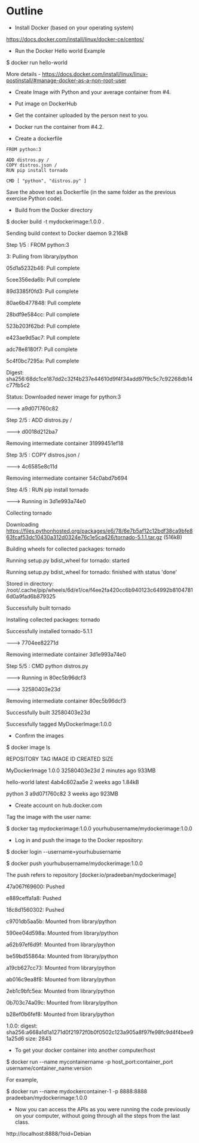 # Outline
* Install Docker (based on your operating system)

https://docs.docker.com/install/linux/docker-ce/centos/ 

* Run the Docker Hello world Example

$ docker run hello-world

More details - https://docs.docker.com/install/linux/linux-postinstall/#manage-docker-as-a-non-root-user

* Create Image with Python and your average container from #4.

* Put image on DockerHub

* Get the container uploaded by the person next to you.

* Docker run the container from #4.2.

* Create a dockerfile

```
FROM python:3

ADD distros.py /
COPY distros.json /
RUN pip install tornado

CMD [ "python", "distros.py" ]
```

Save the above text as Dockerfile (in the same folder as the previous exercise Python code).

* Build from the Docker directory

$ docker build -t mydockerimage:1.0.0 .

Sending build context to Docker daemon  9.216kB

Step 1/5 : FROM python:3

3: Pulling from library/python

05d1a5232b46: Pull complete

5cee356eda6b: Pull complete

89d3385f0fd3: Pull complete

80ae6b477848: Pull complete

28bdf9e584cc: Pull complete

523b203f62bd: Pull complete

e423ae9d5ac7: Pull complete

adc78e8180f7: Pull complete

5c4f0bc7295a: Pull complete

Digest: sha256:68dc1ce187dd2c32f4b237e44610d9f4f34add97f9c5c7c92268db14c77fb5c2

Status: Downloaded newer image for python:3

 ---> a9d071760c82
 
Step 2/5 : ADD distros.py /

 ---> d0018d212ba7
 
Removing intermediate container 31999451ef18

Step 3/5 : COPY distros.json /

 ---> 4c6585e8c11d
 
Removing intermediate container 54c0abd7b694

Step 4/5 : RUN pip install tornado

 ---> Running in 3d1e993a74e0
 
Collecting tornado

  Downloading https://files.pythonhosted.org/packages/e6/78/6e7b5af12c12bdf38ca9bfe863fcaf53dc10430a312d0324e76c1e5ca426/tornado-5.1.1.tar.gz (516kB)
  
Building wheels for collected packages: tornado

  Running setup.py bdist_wheel for tornado: started
  
  Running setup.py bdist_wheel for tornado: finished with status 'done'
  
  Stored in directory: /root/.cache/pip/wheels/6d/e1/ce/f4ee2fa420cc6b940123c64992b81047816d0a9fad6b879325
  
Successfully built tornado

Installing collected packages: tornado

Successfully installed tornado-5.1.1

 ---> 7704ee82271d
 
Removing intermediate container 3d1e993a74e0

Step 5/5 : CMD python distros.py

 ---> Running in 80ec5b96dcf3
 
 ---> 32580403e23d

Removing intermediate container 80ec5b96dcf3

Successfully built 32580403e23d

Successfully tagged MyDockerImage:1.0.0



* Confirm the images

$ docker image ls

REPOSITORY          TAG                 IMAGE ID            CREATED             SIZE

MyDockerImage             1.0.0               32580403e23d        2 minutes ago       933MB

hello-world         latest              4ab4c602aa5e        2 weeks ago         1.84kB

python              3                   a9d071760c82        3 weeks ago         923MB


* Create account on hub.docker.com

Tag the image with the user name:

$ docker tag mydockerimage:1.0.0 yourhubusername/mydockerimage:1.0.0


* Log in and push the image to the Docker repository:

$ docker login --username=yourhubusername 

$ docker push yourhubusername/mydockerimage:1.0.0

The push refers to repository [docker.io/pradeeban/mydockerimage]

47a067f69600: Pushed

e889ceffa1a8: Pushed

18c8d1560302: Pushed

c9701db5aa5b: Mounted from library/python

590ee04d598a: Mounted from library/python

a62b97ef6d9f: Mounted from library/python

be59bd55864a: Mounted from library/python

a19cb627cc73: Mounted from library/python

ab016c9ea8f8: Mounted from library/python

2eb1c9bfc5ea: Mounted from library/python

0b703c74a09c: Mounted from library/python

b28ef0b6fef8: Mounted from library/python

1.0.0: digest: sha256:a668a1d1a1271d0f21972f0b0f0502c123a905a8f97fe98fc9d4f4bee91a25d6 size: 2843




* To get your docker container into another computer/host

$ docker run --name mycontainername -p host_port:container_port username/container_name:version

For example,

$ docker run --name mydockercontainer-1 -p  8888:8888 pradeeban/mydockerimage:1.0.0

* Now you can access the APIs as you were running the code previously on your computer, without going through all the steps from the last class.

http://localhost:8888/?oid=Debian
